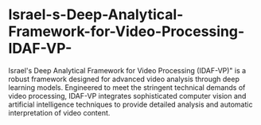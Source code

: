 # Israel-s-Deep-Analytical-Framework-for-Video-Processing-IDAF-VP-
Israel's Deep Analytical Framework for Video Processing (IDAF-VP)" is a robust framework designed for advanced video analysis through deep learning models. Engineered to meet the stringent technical demands of video processing, IDAF-VP integrates sophisticated computer vision and artificial intelligence techniques to provide detailed analysis and automatic interpretation of video content.
